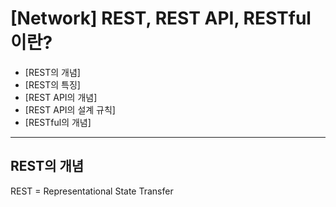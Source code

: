 # [Network] REST, REST API, RESTful이란?

- [REST의 개념]
- [REST의 특징]
- [REST API의 개념]
- [REST API의 설계 규칙]
- [RESTful의 개념]


<hr/>

## REST의 개념

REST = Representational State Transfer
